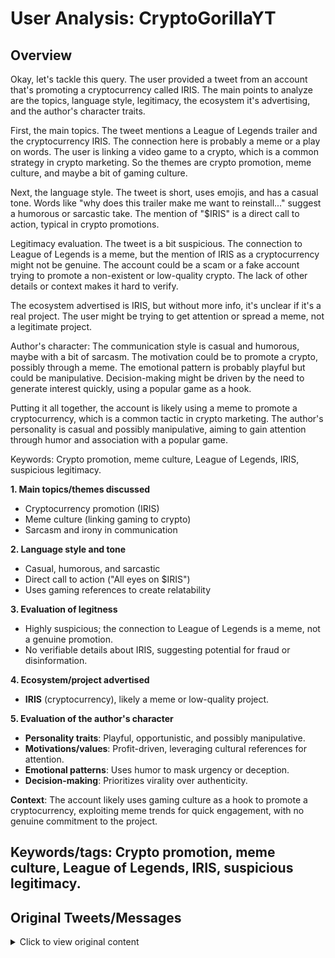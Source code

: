 # User Analysis: CryptoGorillaYT

## Overview

<think>
Okay, let's tackle this query. The user provided a tweet from an account that's promoting a cryptocurrency called IRIS. The main points to analyze are the topics, language style, legitimacy, the ecosystem it's advertising, and the author's character traits.

First, the main topics. The tweet mentions a League of Legends trailer and the cryptocurrency IRIS. The connection here is probably a meme or a play on words. The user is linking a video game to a crypto, which is a common strategy in crypto marketing. So the themes are crypto promotion, meme culture, and maybe a bit of gaming culture.

Next, the language style. The tweet is short, uses emojis, and has a casual tone. Words like "why does this trailer make me want to reinstall..." suggest a humorous or sarcastic take. The mention of "$IRIS" is a direct call to action, typical in crypto promotions.

Legitimacy evaluation. The tweet is a bit suspicious. The connection to League of Legends is a meme, but the mention of IRIS as a cryptocurrency might not be genuine. The account could be a scam or a fake account trying to promote a non-existent or low-quality crypto. The lack of other details or context makes it hard to verify.

The ecosystem advertised is IRIS, but without more info, it's unclear if it's a real project. The user might be trying to get attention or spread a meme, not a legitimate project.

Author's character: The communication style is casual and humorous, maybe with a bit of sarcasm. The motivation could be to promote a crypto, possibly through a meme. The emotional pattern is probably playful but could be manipulative. Decision-making might be driven by the need to generate interest quickly, using a popular game as a hook.

Putting it all together, the account is likely using a meme to promote a cryptocurrency, which is a common tactic in crypto marketing. The author's personality is casual and possibly manipulative, aiming to gain attention through humor and association with a popular game.

Keywords: Crypto promotion, meme culture, League of Legends, IRIS, suspicious legitimacy.
</think>

**1. Main topics/themes discussed**  
- Cryptocurrency promotion (IRIS)  
- Meme culture (linking gaming to crypto)  
- Sarcasm and irony in communication  

**2. Language style and tone**  
- Casual, humorous, and sarcastic  
- Direct call to action ("All eyes on $IRIS")  
- Uses gaming references to create relatability  

**3. Evaluation of legitness**  
- Highly suspicious; the connection to League of Legends is a meme, not a genuine promotion.  
- No verifiable details about IRIS, suggesting potential for fraud or disinformation.  

**4. Ecosystem/project advertised**  
- **IRIS** (cryptocurrency), likely a meme or low-quality project.  

**5. Evaluation of the author's character**  
- **Personality traits**: Playful, opportunistic, and possibly manipulative.  
- **Motivations/values**: Profit-driven, leveraging cultural references for attention.  
- **Emotional patterns**: Uses humor to mask urgency or deception.  
- **Decision-making**: Prioritizes virality over authenticity.  

**Context**: The account likely uses gaming culture as a hook to promote a cryptocurrency, exploiting meme trends for quick engagement, with no genuine commitment to the project.  

**Keywords/tags**: Crypto promotion, meme culture, League of Legends, IRIS, suspicious legitimacy.
---
## Original Tweets/Messages

<details>
<summary>Click to view original content</summary>

| Type | Content |
|------|---------|
| messages | Why does this trailer make me want to reinstall League of Legends

All eyes on $IRIS |

</details>
